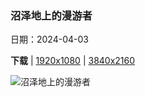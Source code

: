 ### 沼泽地上的漫游者

日期：2024-04-03

**下载**  |  [1920x1080](https://cn.bing.com/th?id=OHR.AntelopeBotswana_ZH-CN8253323519_1920x1080.jpg)  |  [3840x2160](https://cn.bing.com/th?id=OHR.AntelopeBotswana_ZH-CN8253323519_UHD.jpg)

![沼泽地上的漫游者](https://cn.bing.com/th?id=OHR.AntelopeBotswana_ZH-CN8253323519_1920x1080.jpg "红驴羚群穿越奥卡万戈三角洲的沼泽平原，博茨瓦纳 (© Ibrahim Suha Derbent/Getty Images)")

